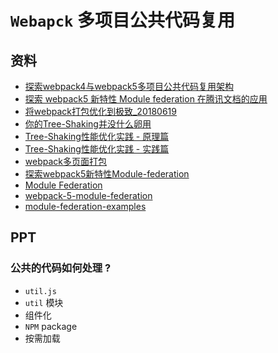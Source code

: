 # `Webapck` 多项目公共代码复用

## 资料

- [探索webpack4与webpack5多项目公共代码复用架构](https://juejin.im/post/5eb382c26fb9a04388075b45#heading-0)
- [探索 webpack5 新特性 Module federation 在腾讯文档的应用](http://www.alloyteam.com/2020/04/14338/)
- [将webpack打包优化到极致_20180619](https://juejin.im/post/5d0aea6fe51d4550a629b286)
- [你的Tree-Shaking并没什么卵用](https://segmentfault.com/a/1190000012794598)
- [Tree-Shaking性能优化实践 - 原理篇](https://juejin.im/post/5a4dc842518825698e7279a9)
- [Tree-Shaking性能优化实践 - 实践篇](https://juejin.im/post/5a4dca1d518825128654fa78)
- [webpack多页面打包](https://www.cnblogs.com/leinov/p/9932443.html)
- [探索webpack5新特性Module-federation](https://juejin.im/post/5e9eb3de6fb9a03c7d3d1647)
- [Module Federation](https://webpack.js.org/concepts/module-federation/)
- [webpack-5-module-federation](https://indepth.dev/webpack-5-module-federation-a-game-changer-in-javascript-architecture/)
- [module-federation-examples](https://github.com/module-federation/module-federation-examples)
## PPT

### 公共的代码如何处理 ?
- `util.js`
- `util` 模块
- 组件化
- `NPM` package
- 按需加载

